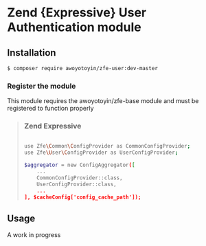 # Zend {Expressive} User Authentication module

## Installation

```bash
$ composer require awoyotoyin/zfe-user:dev-master
```

### Register the module
This module requires the awoyotoyin/zfe-base module and must be registered to function properly

> ### Zend Expressive
>
> ```bash
> 
> use Zfe\Common\ConfigProvider as CommonConfigProvider;
> use Zfe\User\ConfigProvider as UserConfigProvider;
> 
> $aggregator = new ConfigAggregator([
>     ...
>     CommonConfigProvider::class,
>     UserConfigProvider::class,
>     ...
> ], $cacheConfig['config_cache_path']);
> ```

## Usage

A work in progress
